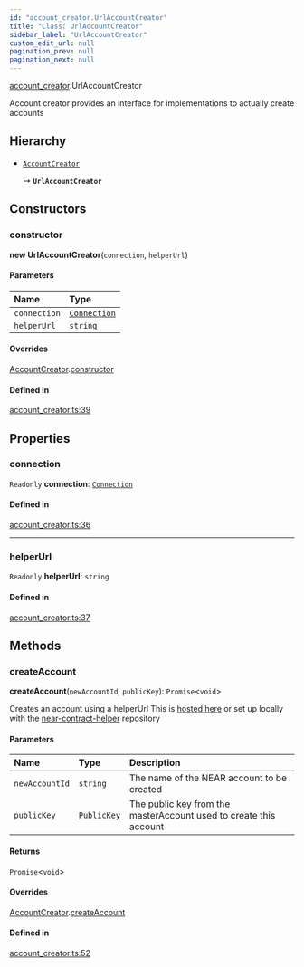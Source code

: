 ```yaml
---
id: "account_creator.UrlAccountCreator"
title: "Class: UrlAccountCreator"
sidebar_label: "UrlAccountCreator"
custom_edit_url: null
pagination_prev: null
pagination_next: null
---
```


[account_creator](../modules/account_creator.md).UrlAccountCreator

Account creator provides an interface for implementations to actually create accounts

## Hierarchy

- [`AccountCreator`](account_creator.AccountCreator.md)

  ↳ **`UrlAccountCreator`**

## Constructors

### constructor

**new UrlAccountCreator**(`connection`, `helperUrl`)

#### Parameters

| Name | Type |
| :------ | :------ |
| `connection` | [`Connection`](connection.Connection.md) |
| `helperUrl` | `string` |

#### Overrides

[AccountCreator](account_creator.AccountCreator.md).[constructor](account_creator.AccountCreator.md#constructor)

#### Defined in

[account_creator.ts:39](https://github.com/maxhr/near-api-js/blob/a0c9a104/packages/near-api-js/src/account_creator.ts#L39)

## Properties

### connection

 `Readonly` **connection**: [`Connection`](connection.Connection.md)

#### Defined in

[account_creator.ts:36](https://github.com/maxhr/near-api-js/blob/a0c9a104/packages/near-api-js/src/account_creator.ts#L36)

___

### helperUrl

 `Readonly` **helperUrl**: `string`

#### Defined in

[account_creator.ts:37](https://github.com/maxhr/near-api-js/blob/a0c9a104/packages/near-api-js/src/account_creator.ts#L37)

## Methods

### createAccount

**createAccount**(`newAccountId`, `publicKey`): `Promise`<`void`\>

Creates an account using a helperUrl
This is [hosted here](https://helper.nearprotocol.com) or set up locally with the [near-contract-helper](https://github.com/nearprotocol/near-contract-helper) repository

#### Parameters

| Name | Type | Description |
| :------ | :------ | :------ |
| `newAccountId` | `string` | The name of the NEAR account to be created |
| `publicKey` | [`PublicKey`](utils_key_pair.PublicKey.md) | The public key from the masterAccount used to create this account |

#### Returns

`Promise`<`void`\>

#### Overrides

[AccountCreator](account_creator.AccountCreator.md).[createAccount](account_creator.AccountCreator.md#createaccount)

#### Defined in

[account_creator.ts:52](https://github.com/maxhr/near-api-js/blob/a0c9a104/packages/near-api-js/src/account_creator.ts#L52)
